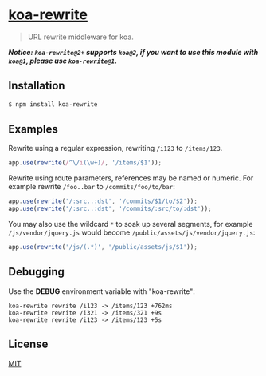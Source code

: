 # [**koa-rewrite**](https://github.com/koajs/rewrite)

> URL rewrite middleware for koa.

___Notice: `koa-rewrite@2+` supports `koa@2`, if you want to use this module with `koa@1`, please use `koa-rewrite@1`.___


## Installation

```js
$ npm install koa-rewrite
```


## Examples

Rewrite using a regular expression, rewriting `/i123` to `/items/123`.

```js
app.use(rewrite(/^\/i(\w+)/, '/items/$1'));
```

Rewrite using route parameters, references may be named or numeric. For example rewrite `/foo..bar` to `/commits/foo/to/bar`:

```js
app.use(rewrite('/:src..:dst', '/commits/$1/to/$2'));
app.use(rewrite('/:src..:dst', '/commits/:src/to/:dst'));
```

You may also use the wildcard `*` to soak up several segments, for example `/js/vendor/jquery.js` would become `/public/assets/js/vendor/jquery.js`:

```js
app.use(rewrite('/js/(.*)', '/public/assets/js/$1'));
```


## Debugging

Use the __DEBUG__ environment variable with "koa-rewrite":

```
koa-rewrite rewrite /i123 -> /items/123 +762ms
koa-rewrite rewrite /i321 -> /items/321 +9s
koa-rewrite rewrite /i123 -> /items/123 +5s
```


## License

[MIT](/LICENSE)